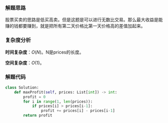 ### 解题思路
股票买卖的思路是低买高卖。但是这题是可以进行无数比交易。那么最大收益是能赚的钱都要赚到，就是把所有第二天价格比第一天价格高的差值加起来。

### 复杂度分析
**时间复杂度**：$O(N)$。N是prices的长度。

**空间复杂度**：$O(1)$。
### 解题代码
```python
class Solution:
    def maxProfit(self, prices: List[int]) -> int:
        profit = 0
        for i in range(1, len(prices)):
            if prices[i] > prices[i-1]:
                profit += prices[i] - prices[i-1]
        return profit
```